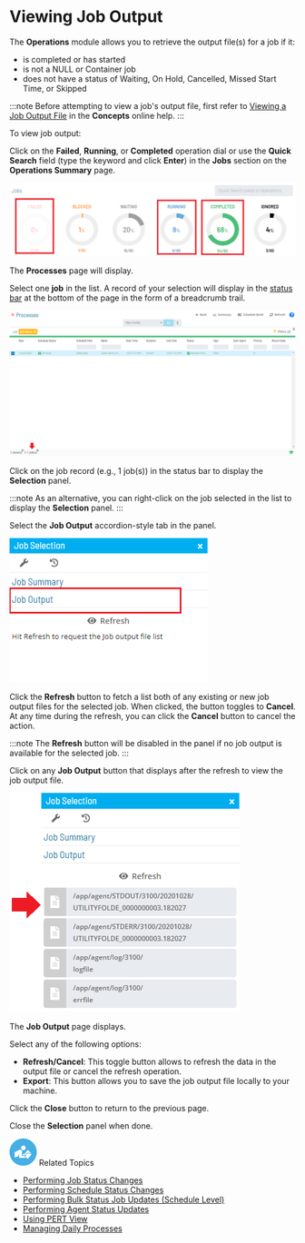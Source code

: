 # Viewing Job Output

The **Operations** module allows you to retrieve the output file(s) for
a job if it:

- is completed or has started
- is not a NULL or Container job
- does not have a status of Waiting, On Hold, Cancelled, Missed
    Start Time, or Skipped

:::note
Before attempting to view a job's output file, first refer to [Viewing a Job Output File](../../../operations/job-output.md) in the **Concepts** online help.
:::

To view job output:

Click on the **Failed**, **Running**, or **Completed** operation dial or
use the **Quick Search** field (type the keyword and click **Enter**) in
the **Jobs** section on the **Operations Summary** page.

![Jobs Operation Dials](../../../Resources/Images/SM/Job-Operation-Dials2.png "Jobs Operation Dials")

The **Processes** page will display.

Select one **job** in the list. A record of your selection will display
in the [status bar](SM-UI-Layout.md#Status) at the bottom of the
page in the form of a breadcrumb trail.

![Job Processes](../../../Resources/Images/SM/Job-Processes2.png "Job Processes")

Click on the job record (e.g., 1 job(s)) in the status bar to display
the **Selection** panel.

:::note
As an alternative, you can right-click on the job selected in the list to display the **Selection** panel.
:::

Select the **Job Output** accordion-style tab in the panel.

![Job Output Tab in Operations](../../../Resources/Images/SM/Job-Output-Tab.png "Job Output Tab in Operations")

Click the **Refresh** button to fetch a list both of any existing or new
job output files for the selected job. When clicked, the button toggles
to **Cancel**. At any time during the refresh, you can click the
**Cancel** button to cancel the action.

:::note
The **Refresh** button will be disabled in the panel if no job output is available for the selected job.
:::

Click on any **Job Output** button that displays after the refresh to
view the job output file.

![Job Output Button in Operations](../../../Resources/Images/SM/Job-Output-Button.png "Job Output Button in Operations")

The **Job Output** page displays.

Select any of the following options:

- **Refresh/Cancel**: This toggle button allows to refresh the data in
    the output file or cancel the refresh operation.
- **Export**: This button allows you to save the job output file
    locally to your machine.

Click the **Close** button to return to the previous page.

Close the **Selection** panel when done.

![White "person reading" icon on blue circular background](../../../Resources/Images/moreinfo-icon(48x48).png "More Info icon")
Related Topics

- [Performing Job Status     Changes](Performing-Job-Status-Changes.md)
- [Performing Schedule Status     Changes](Performing-Schedule-Status-Changes.md)
- [Performing Bulk Status Job Updates (Schedule     Level)](Performing-Bulk-Job-Status-Updates-Schedule-Level.md)
- [Performing Agent Status     Updates](Performing-Agent-Status-Updates.md)
- [Using PERT View](Using-PERT-View.md)
- [Managing Daily Processes](Managing-Daily-Processes.md)
